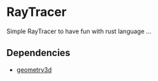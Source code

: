 # RayTracer

Simple RayTracer to have fun with rust language ... 

## Dependencies 

- [geometry3d](https://github.com/Cerclique/geometry3d)